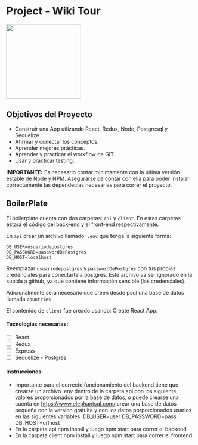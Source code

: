 

# Project - Wiki Tour

<p align="left">
  <img height="200" src="./countries.png" />
</p>

## Objetivos del Proyecto

- Construir una App utlizando React, Redux, Node, Postgresql y Sequelize.
- Afirmar y conectar los conceptos.
- Aprender mejores prácticas.
- Aprender y practicar el workflow de GIT.
- Usar y practicar testing.

__IMPORTANTE:__ Es necesario contar minimamente con la última versión estable de Node y NPM. Asegurarse de contar con ella para poder instalar correctamente las dependecias necesarias para correr el proyecto.

## BoilerPlate

El boilerplate cuenta con dos carpetas: `api` y `client`. En estas carpetas estará el código del back-end y el front-end respectivamente.

En `api` crear un archivo llamado: `.env` que tenga la siguiente forma:

```
DB_USER=usuariodepostgres
DB_PASSWORD=passwordDePostgres
DB_HOST=localhost
```

Reemplazar `usuariodepostgres` y `passwordDePostgres` con tus propias credenciales para conectarte a postgres. Este archivo va ser ignorado en la subida a github, ya que contiene información sensible (las credenciales).

Adicionalmente será necesario que creen desde psql una base de datos llamada `countries`

El contenido de `client` fue creado usando: Create React App.

#### Tecnologías necesarias:
- [ ] React
- [ ] Redux
- [ ] Express
- [ ] Sequelize - Postgres

#### Instrucciones:
- Importante para el correcto funcionamiento del backend tiene que crearse un archivo .env dentro de la carpeta api con los siguiente valores proporsionados por la base de datos, o puede crearse una cuenta en https://www.elephantsql.com/ crear una base de datos pequeña con la version gratuita y con los datos porporcionados usarlos en las siguientes variables:
  DB_USER=user
  DB_PASSWORD=pass
  DB_HOST=urlhost
- En la carpeta api npm install y luego npm start para correr el backend
- En la carpeta client npm install y luego npm start para correr el frontend
